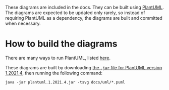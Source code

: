 These diagrams are included in the docs.
They can be built using [PlantUML](plantuml.com).
The diagrams are expected to be updated only rarely, so instead of requiring PlantUML as a dependency, the diagrams are built and committed when necessary.

# How to build the diagrams

There are many ways to run PlantUML, listed [here](https://plantuml.com/running).

These diagrams are built by downloading [the `.jar` file for PlantUML version 1.2021.4](https://sourceforge.net/projects/plantuml/files/plantuml.1.2021.4.jar/download), then running the following command:

```
java -jar plantuml.1.2021.4.jar -tsvg docs/uml/*.puml
```
